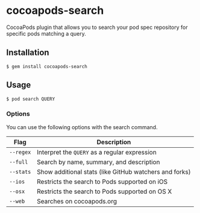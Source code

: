 # cocoapods-search

CocoaPods plugin that allows you to search your pod spec repository for specific pods matching a query.

## Installation

    $ gem install cocoapods-search

## Usage

    $ pod search QUERY

### Options

You can use the following options with the search command.

| Flag      | Description |
|-----------|-------------|
| `--regex` | Interpret the `QUERY` as a regular expression |
| `--full`  | Search by name, summary, and description |
| `--stats` | Show additional stats (like GitHub watchers and forks) |
| `--ios`   | Restricts the search to Pods supported on iOS |
| `--osx`   | Restricts the search to Pods supported on OS X |
| `--web`   | Searches on cocoapods.org |
